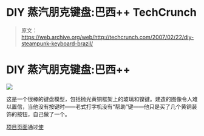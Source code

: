 # DIY 蒸汽朋克键盘:巴西++ TechCrunch

> 原文：<https://web.archive.org/web/http://techcrunch.com/2007/02/22/diy-steampunk-keyboard-brazil/>

# DIY 蒸汽朋克键盘:巴西++

![](img/adb140ca3b9007d74c07ea9d6c3f4764.png)

这是一个很棒的键盘模型，包括抛光黄铜框架上的玻璃和镍键。建造的图像令人难以置信，当他没有按键时——老式打字机没有“帮助”键——他只是买了几个黄铜装饰的按钮，自己做了一个。

[项目页面](https://web.archive.org/web/20210228195929/http://steampunkworkshop.com/keyboard.shtml)通过[使](https://web.archive.org/web/20210228195929/http://www.makezine.com/blog/archive/2007/02/steampunk_keybo.html?CMP=OTC-0D6B48984890)